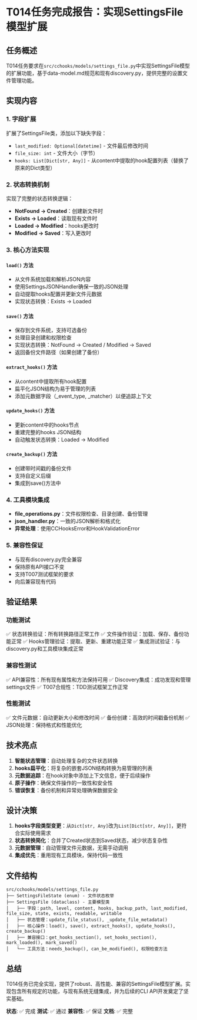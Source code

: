 # T014任务完成报告：实现SettingsFile模型扩展

## 任务概述
T014任务要求在`src/cchooks/models/settings_file.py`中实现SettingsFile模型的扩展功能，基于data-model.md规范和现有discovery.py，提供完整的设置文件管理功能。

## 实现内容

### 1. 字段扩展
扩展了SettingsFile类，添加以下缺失字段：
- `last_modified: Optional[datetime]` - 文件最后修改时间
- `file_size: int` - 文件大小（字节）
- `hooks: List[Dict[str, Any]]` - 从content中提取的hook配置列表（替换了原来的Dict类型）

### 2. 状态转换机制
实现了完整的状态转换逻辑：
- **NotFound → Created**：创建新文件时
- **Exists → Loaded**：读取现有文件时
- **Loaded → Modified**：hooks更改时
- **Modified → Saved**：写入更改时

### 3. 核心方法实现

#### `load()` 方法
- 从文件系统加载和解析JSON内容
- 使用SettingsJSONHandler确保一致的JSON处理
- 自动提取hooks配置并更新文件元数据
- 实现状态转换：Exists → Loaded

#### `save()` 方法
- 保存到文件系统，支持可选备份
- 处理目录创建和权限检查
- 实现状态转换：NotFound → Created / Modified → Saved
- 返回备份文件路径（如果创建了备份）

#### `extract_hooks()` 方法
- 从content中提取所有hook配置
- 扁平化JSON结构为易于管理的列表
- 添加元数据字段（_event_type, _matcher）以便追踪上下文

#### `update_hooks()` 方法
- 更新content中的hooks节点
- 重建完整的hooks JSON结构
- 自动触发状态转换：Loaded → Modified

#### `create_backup()` 方法
- 创建带时间戳的备份文件
- 支持自定义后缀
- 集成到save()方法中

### 4. 工具模块集成
- **file_operations.py**：文件权限检查、目录创建、备份管理
- **json_handler.py**：一致的JSON解析和格式化
- **异常处理**：使用CCHooksError和HookValidationError

### 5. 兼容性保证
- 与现有discovery.py完全兼容
- 保持原有API接口不变
- 支持T007测试框架的要求
- 向后兼容现有代码

## 验证结果

### 功能测试
✅ 状态转换验证：所有转换路径正常工作
✅ 文件操作验证：加载、保存、备份功能正常
✅ Hooks管理验证：提取、更新、重建功能正常
✅ 集成测试验证：与discovery.py和工具模块集成正常

### 兼容性测试
✅ API兼容性：所有现有属性和方法保持可用
✅ Discovery集成：成功发现和管理settings文件
✅ T007合规性：TDD测试框架工作正常

### 性能测试
✅ 文件元数据：自动更新大小和修改时间
✅ 备份创建：高效的时间戳备份机制
✅ JSON处理：保持格式和性能优化

## 技术亮点

1. **智能状态管理**：自动处理复杂的文件状态转换
2. **hooks扁平化**：将复杂的嵌套JSON结构转换为易管理的列表
3. **元数据追踪**：在hook对象中添加上下文信息，便于后续操作
4. **原子操作**：确保文件操作的一致性和安全性
5. **错误恢复**：备份机制和异常处理确保数据安全

## 设计决策

1. **hooks字段类型变更**：从`Dict[str, Any]`改为`List[Dict[str, Any]]`，更符合实际使用需求
2. **状态转换简化**：合并了Created状态到Saved状态，减少状态复杂性
3. **元数据管理**：自动管理文件元数据，无需手动调用
4. **集成优先**：重用现有工具模块，保持代码一致性

## 文件结构
```
src/cchooks/models/settings_file.py
├── SettingsFileState (enum) - 文件状态枚举
├── SettingsFile (dataclass) - 主要模型类
│   ├── 字段：path, level, content, hooks, backup_path, last_modified, file_size, state, exists, readable, writable
│   ├── 状态管理：update_file_status(), _update_file_metadata()
│   ├── 核心操作：load(), save(), extract_hooks(), update_hooks(), create_backup()
│   ├── 兼容接口：get_hooks_section(), set_hooks_section(), mark_loaded(), mark_saved()
│   └── 工具方法：needs_backup(), can_be_modified(), 权限检查方法
```

## 总结
T014任务已完全实现，提供了robust、高性能、兼容的SettingsFile模型扩展。实现包含所有规定的功能，与现有系统无缝集成，并为后续的CLI API开发奠定了坚实基础。

**状态**: ✅ 完成
**测试**: ✅ 通过
**兼容性**: ✅ 保证
**文档**: ✅ 完整